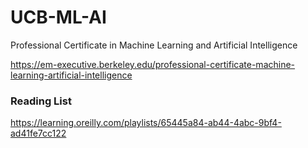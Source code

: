 # UCB-ML-AI
Professional Certificate in Machine Learning and Artificial Intelligence

https://em-executive.berkeley.edu/professional-certificate-machine-learning-artificial-intelligence

### Reading List ###
https://learning.oreilly.com/playlists/65445a84-ab44-4abc-9bf4-ad41fe7cc122
